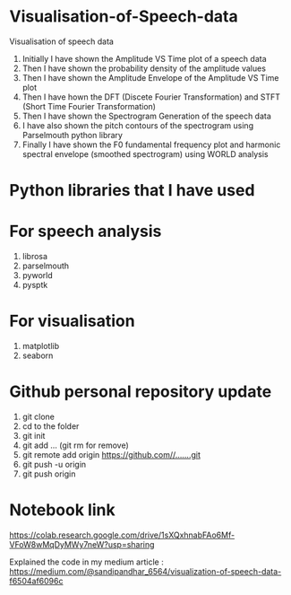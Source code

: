 # Visualisation-of-Speech-data
Visualisation of speech data
1) Initially I have shown the Amplitude VS Time plot of a speech data
2) Then I have shown the probability density of the amplitude values
3) Then I have shown the Amplitude Envelope of the Amplitude VS Time plot
4) Then I have hown the DFT (Discete Fourier Transformation) and STFT (Short Time Fourier Transformation)
5) Then I have shown the Spectrogram Generation of the speech data
6) I have also shown the pitch contours of the spectrogram using Parselmouth python library
7) Finally I have shown the F0 fundamental frequency plot and harmonic spectral envelope (smoothed spectrogram) using WORLD analysis
# Python libraries that I have used
# For speech analysis
1) librosa
2) parselmouth
3) pyworld
4) pysptk
# For visualisation
1) matplotlib
2) seaborn
# Github personal repository update
1) git clone
2) cd to the folder
3) git init
4) git add <folder1> <folder2>... (git rm for remove)
5) git remote add origin https://github.com//.......git
6) git push -u origin
7) git push origin 

# Notebook link
https://colab.research.google.com/drive/1sXQxhnabFAo6Mf-VFoW8wMqDyMWy7neW?usp=sharing

Explained the code in my medium article : https://medium.com/@sandipandhar_6564/visualization-of-speech-data-f6504af6096c
